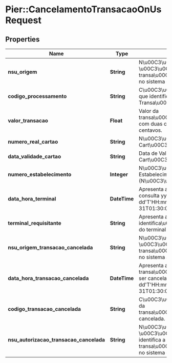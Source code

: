 # Pier::CancelamentoTransacaoOnUsRequest

## Properties
Name | Type | Description | Notes
------------ | ------------- | ------------- | -------------
**nsu_origem** | **String** | N\u00C3\u00BAmero Sequencial \u00C3\u009Anico que identifica a transa\u00C3\u00A7\u00C3\u00A3o no sistema que a originou. | [optional] 
**codigo_processamento** | **String** | C\u00C3\u00B3digo de Processamento que identifica o Tipo da Transa\u00C3\u00A7\u00C3\u00A3o. | [optional] 
**valor_transacao** | **Float** | Valor da transa\u00C3\u00A7\u00C3\u00A3o com duas casas decimais para os centavos. | [optional] 
**numero_real_cartao** | **String** | N\u00C3\u00BAmero Real do Cart\u00C3\u00A3o. | [optional] 
**data_validade_cartao** | **String** | Data de Validade do Cart\u00C3\u00A3o. Ex: AAMM | [optional] 
**numero_estabelecimento** | **Integer** | N\u00C3\u00BAmero do Estabelecimento (N\u00C3\u00BAmero+DV). | [optional] 
**data_hora_terminal** | **DateTime** | Apresenta a data e hora local da consulta yyyy-MM-dd&#39;T&#39;HH:mm:ss.SSSZ. Ex: 2000-10-31T01:30:00.000-05:00 | [optional] 
**terminal_requisitante** | **String** | Apresenta a identifica\u00C3\u00A7\u00C3\u00A3o do terminal requisitante | [optional] 
**nsu_origem_transacao_cancelada** | **String** | N\u00C3\u00BAmero Sequencial \u00C3\u009Anico que identifica a transa\u00C3\u00A7\u00C3\u00A3o no sistema a ser cancelada. | [optional] 
**data_hora_transacao_cancelada** | **DateTime** | Apresenta a data e hora local da transa\u00C3\u00A7\u00C3\u00A3o a ser cancelada yyyy-MM-dd&#39;T&#39;HH:mm:ss.SSSZ. Ex: 2000-10-31T01:30:00.000-05:00 | [optional] 
**codigo_transacao_cancelada** | **String** | C\u00C3\u00B3digo de Processamento da transa\u00C3\u00A7\u00C3\u00A3o cancelada. | [optional] 
**nsu_autorizacao_transacao_cancelada** | **String** | N\u00C3\u00BAmero Sequencial \u00C3\u009Anico do HOST que identifica a transa\u00C3\u00A7\u00C3\u00A3o no sistema que autorizou. | [optional] 



